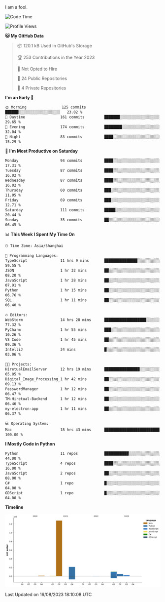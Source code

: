 I am a fool.

<!--START_SECTION:waka-->
![Code Time](http://img.shields.io/badge/Code%20Time-620%20hrs%2019%20mins-blue)

![Profile Views](http://img.shields.io/badge/Profile%20Views-1-blue)

**🐱 My GitHub Data** 

> 📦 120.1 kB Used in GitHub's Storage 
 > 
> 🏆 253 Contributions in the Year 2023
 > 
> 🚫 Not Opted to Hire
 > 
> 📜 24 Public Repositories 
 > 
> 🔑 4 Private Repositories 
 > 
**I'm an Early 🐤** 

```text
🌞 Morning                125 commits         ██████░░░░░░░░░░░░░░░░░░░   23.02 % 
🌆 Daytime                161 commits         ███████░░░░░░░░░░░░░░░░░░   29.65 % 
🌃 Evening                174 commits         ████████░░░░░░░░░░░░░░░░░   32.04 % 
🌙 Night                  83 commits          ████░░░░░░░░░░░░░░░░░░░░░   15.29 % 
```
📅 **I'm Most Productive on Saturday** 

```text
Monday                   94 commits          ████░░░░░░░░░░░░░░░░░░░░░   17.31 % 
Tuesday                  87 commits          ████░░░░░░░░░░░░░░░░░░░░░   16.02 % 
Wednesday                87 commits          ████░░░░░░░░░░░░░░░░░░░░░   16.02 % 
Thursday                 60 commits          ███░░░░░░░░░░░░░░░░░░░░░░   11.05 % 
Friday                   69 commits          ███░░░░░░░░░░░░░░░░░░░░░░   12.71 % 
Saturday                 111 commits         █████░░░░░░░░░░░░░░░░░░░░   20.44 % 
Sunday                   35 commits          ██░░░░░░░░░░░░░░░░░░░░░░░   06.45 % 
```


📊 **This Week I Spent My Time On** 

```text
🕑︎ Time Zone: Asia/Shanghai

💬 Programming Languages: 
TypeScript               11 hrs 9 mins       ███████████████░░░░░░░░░░   59.55 % 
JSON                     1 hr 32 mins        ██░░░░░░░░░░░░░░░░░░░░░░░   08.20 % 
JavaScript               1 hr 28 mins        ██░░░░░░░░░░░░░░░░░░░░░░░   07.91 % 
Python                   1 hr 15 mins        ██░░░░░░░░░░░░░░░░░░░░░░░   06.76 % 
SQL                      1 hr 11 mins        ██░░░░░░░░░░░░░░░░░░░░░░░   06.40 % 

🔥 Editors: 
WebStorm                 14 hrs 28 mins      ███████████████████░░░░░░   77.32 % 
PyCharm                  1 hr 55 mins        ███░░░░░░░░░░░░░░░░░░░░░░   10.26 % 
VS Code                  1 hr 45 mins        ██░░░░░░░░░░░░░░░░░░░░░░░   09.36 % 
IntelliJ                 34 mins             █░░░░░░░░░░░░░░░░░░░░░░░░   03.06 % 

🐱‍💻 Projects: 
HiretualEmailServer      12 hrs 19 mins      ████████████████░░░░░░░░░   65.85 % 
Digital_Image_Processing_1 hr 42 mins        ██░░░░░░░░░░░░░░░░░░░░░░░   09.13 % 
PasswordManager          1 hr 12 mins        ██░░░░░░░░░░░░░░░░░░░░░░░   06.47 % 
TM-Hiretual-Backend      1 hr 12 mins        ██░░░░░░░░░░░░░░░░░░░░░░░   06.46 % 
my-electron-app          1 hr 11 mins        ██░░░░░░░░░░░░░░░░░░░░░░░   06.37 % 

💻 Operating System: 
Mac                      18 hrs 43 mins      █████████████████████████   100.00 % 
```

**I Mostly Code in Python** 

```text
Python                   11 repos            ███████████░░░░░░░░░░░░░░   44.00 % 
TypeScript               4 repos             ████░░░░░░░░░░░░░░░░░░░░░   16.00 % 
JavaScript               2 repos             ██░░░░░░░░░░░░░░░░░░░░░░░   08.00 % 
C#                       1 repo              █░░░░░░░░░░░░░░░░░░░░░░░░   04.00 % 
GDScript                 1 repo              █░░░░░░░░░░░░░░░░░░░░░░░░   04.00 % 
```



**Timeline**

![Lines of Code chart](https://raw.githubusercontent.com/VeejaLiu/VeejaLiu/master/assets/bar_graph.png)


 Last Updated on 16/08/2023 18:10:08 UTC
<!--END_SECTION:waka-->
